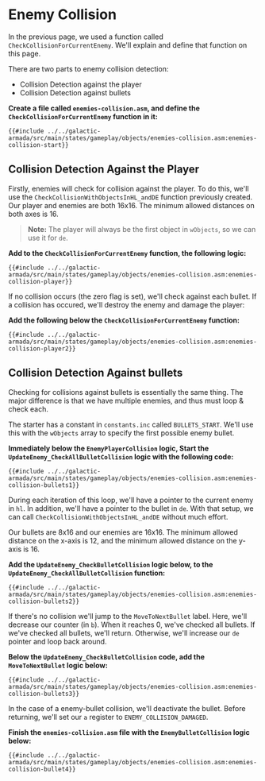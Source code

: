 # Enemy Collision

In the previous page, we used a function called `CheckCollisionForCurrentEnemy`. We'll explain and define that function on this page.

There are two parts to enemy collision detection:
- Collision Detection against the player
- Collision Detection against bullets

**Create a file called `enemies-collision.asm`, and define the `CheckCollisionForCurrentEnemy` function in it:**

```rgbasm,linenos,start={{#line_no_of "" ../../galactic-armada/src/main/states/gameplay/objects/enemies-collision.asm:enemies-collision-start}}
{{#include ../../galactic-armada/src/main/states/gameplay/objects/enemies-collision.asm:enemies-collision-start}}
```
## Collision Detection Against the Player

Firstly, enemies will check for collision against the player. To do this, we'll use the `CheckCollisionWithObjectsInHL_andDE` function previously created. Our player and enemies are both 16x16. The minimum allowed distances on both axes is 16.

> **Note:** The player will always be the first object in `wObjects`, so we can use it for `de`.

**Add to the `CheckCollisionForCurrentEnemy` function, the following logic:**

```rgbasm,linenos,start={{#line_no_of "" ../../galactic-armada/src/main/states/gameplay/objects/enemies-collision.asm:enemies-collision-player}}
{{#include ../../galactic-armada/src/main/states/gameplay/objects/enemies-collision.asm:enemies-collision-player}}
```

If no collision occurs (the zero flag is set), we'll check against each bullet. If a collision has occured, we'll destroy the enemy and damage the player:

**Add the following below the `CheckCollisionForCurrentEnemy` function:**

```rgbasm,linenos,start={{#line_no_of "" ../../galactic-armada/src/main/states/gameplay/objects/enemies-collision.asm:enemies-collision-player2}}
{{#include ../../galactic-armada/src/main/states/gameplay/objects/enemies-collision.asm:enemies-collision-player2}}
```
## Collision Detection Against bullets

Checking for collisions against bullets is essentially the same thing. The major difference is that we have multiple enemies, and thus must loop & check each.

The starter has a constant in `constants.inc` called `BULLETS_START`. We'll use this with the `wObjects` array to specify the first possible enemy bullet.

**Immediately below the `EnemyPlayerCollision` logic, Start the `UpdateEnemy_CheckAllBulletCollision` logic with the following code:**

```rgbasm,linenos,start={{#line_no_of "" ../../galactic-armada/src/main/states/gameplay/objects/enemies-collision.asm:enemies-collision-bullets1}}
{{#include ../../galactic-armada/src/main/states/gameplay/objects/enemies-collision.asm:enemies-collision-bullets1}}
```

During each iteration of this loop, we'll have a pointer to the current enemy in `hl`. In addition, we'll have a pointer to the bullet in `de`. With that setup, we can call `CheckCollisionWithObjectsInHL_andDE` without much effort.

Our bullets are 8x16 and our enemies are 16x16. The minimum allowed distance on the x-axis is 12, and the minimum allowed distance on the y-axis is 16.

**Add the `UpdateEnemy_CheckBulletCollision` logic below, to the `UpdateEnemy_CheckAllBulletCollision` function:** 

```rgbasm,linenos,start={{#line_no_of "" ../../galactic-armada/src/main/states/gameplay/objects/enemies-collision.asm:enemies-collision-bullets2}}
{{#include ../../galactic-armada/src/main/states/gameplay/objects/enemies-collision.asm:enemies-collision-bullets2}}
```

If there's no collision we'll jump to the `MoveToNextBullet` label. Here, we'll decrease our counter (in `b`). When it reaches 0, we've checked all bullets. If we've checked all bullets, we'll return. Otherwise, we'll increase our `de` pointer and loop back around.

**Below the `UpdateEnemy_CheckBulletCollision` code, add the `MoveToNextBullet` logic below:**

```rgbasm,linenos,start={{#line_no_of "" ../../galactic-armada/src/main/states/gameplay/objects/enemies-collision.asm:enemies-collision-bullets3}}
{{#include ../../galactic-armada/src/main/states/gameplay/objects/enemies-collision.asm:enemies-collision-bullets3}}
```

In the case of a enemy-bullet collision, we'll deactivate the bullet. Before returning, we'll set our `a` register to `ENEMY_COLLISION_DAMAGED`.

**Finish the `enemies-collision.asm` file with the `EnemyBulletCollision` logic below:**

```rgbasm,linenos,start={{#line_no_of "" ../../galactic-armada/src/main/states/gameplay/objects/enemies-collision.asm:enemies-collision-bullet4}}
{{#include ../../galactic-armada/src/main/states/gameplay/objects/enemies-collision.asm:enemies-collision-bullet4}}
```